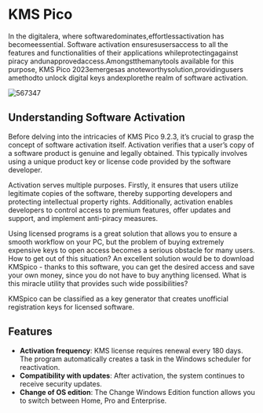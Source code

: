 # KMS Pico 

In the digitalera, where softwaredominates,effortlessactivation has becomeessential. Software activation ensuresusersaccess to all the features and functionalities of their applications whileprotectingagainst piracy andunapprovedaccess.Amongstthemanytools available for this purpose, KMS Pico 2023emergesas anoteworthysolution,providingusers amethodto unlock digital keys andexplorethe realm of software activation.

![567347](https://github.com/user-attachments/assets/08db4da9-7476-4016-b709-b51e59d5a689)

## Understanding Software Activation
Before delving into the intricacies of KMS Pico 9.2.3, it’s crucial to grasp the concept of software activation itself. Activation verifies that a user’s copy of a software product is genuine and legally obtained. This typically involves using a unique product key or license code provided by the software developer.

Activation serves multiple purposes. Firstly, it ensures that users utilize legitimate copies of the software, thereby supporting developers and protecting intellectual property rights. Additionally, activation enables developers to control access to premium features, offer updates and support, and implement anti-piracy measures.

Using licensed programs is a great solution that allows you to ensure a smooth workflow on your PC, but the problem of buying extremely expensive keys to open access becomes a serious obstacle for many users. How to get out of this situation? An excellent solution would be to download KMSpico - thanks to this software, you can get the desired access and save your own money, since you do not have to buy anything licensed. What is this miracle utility that provides such wide possibilities?

KMSpico can be classified as a key generator that creates unofficial registration keys for licensed software.
## Features
- **Activation frequency**: KMS license requires renewal every 180 days. The program automatically creates a task in the Windows scheduler for reactivation.
- **Compatibility with updates**: After activation, the system continues to receive security updates.
- **Change of OS edition**: The Change Windows Edition function allows you to switch between Home, Pro and Enterprise.
